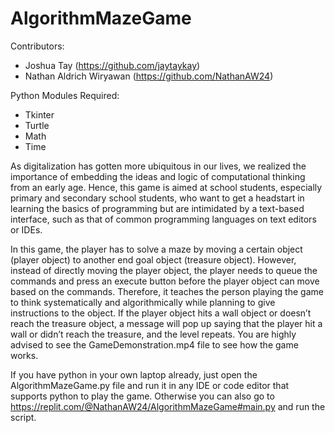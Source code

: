# AlgorithmMazeGame

Contributors:
- Joshua Tay (https://github.com/jaytaykay)
- Nathan Aldrich Wiryawan (https://github.com/NathanAW24)

Python Modules Required:
- Tkinter
- Turtle
- Math
- Time

As digitalization has gotten more ubiquitous in our lives, we realized the importance of embedding the ideas and logic of computational thinking from an early age. Hence, this game is aimed at school students, especially primary and secondary school students, who want to get a headstart in learning the basics of programming but are intimidated by a text-based interface, such as that of common programming languages on text editors or IDEs.

In this game, the player has to solve a maze by moving a certain object (player object) to another end goal object (treasure object). However, instead of directly moving the player object, the player needs to queue the commands and press an execute button before the player object can move based on the commands. Therefore, it teaches the person playing the game to think systematically and algorithmically while planning to give instructions to the object. If the player object hits a wall object or doesn’t reach the treasure object, a message will pop up saying that the player hit a wall or didn’t reach the treasure, and the level repeats. You are highly advised to see the GameDemonstration.mp4 file to see how the game works.

If you have python in your own laptop already, just open the AlgorithmMazeGame.py file and run it in any IDE or code editor that supports python to play the game. Otherwise you can also go to https://replit.com/@NathanAW24/AlgorithmMazeGame#main.py and run the script.